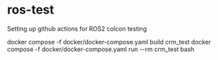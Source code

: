 # ros-test
Setting up github actions for ROS2 colcon testing

docker compose -f docker/docker-compose.yaml build crm_test
docker compose -f docker/docker-compose.yaml run --rm crm_test bash